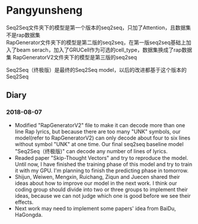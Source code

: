 ﻿# Pangyunsheng
Seq2Seq文件夹下的模型是第一个版本的seq2seq，只加了Attention，且数据集不是rap数据集  
RapGenerator文件夹下的模型是第二版的seq2seq，在第一版seq2seq基础上加入了beam serach，加入了GRUCell作为可选的cell_type，数据集换成了rap数据集
RapGeneratorV2文件夹下的模型是第三版的seq2seq

Seq2Seq（终极版）是最终的Seq2Seq model，以后的改进都基于这个版本的Seq2Seq
## Diary
### 2018-08-07
* Modified "RapGeneratorV2" file to make it can decode more than one line Rap lyrics, but because there are too many "UNK" symbols, our model(refer to RapGeneratorV2) can only decode about four to six lines without symbol "UNK" at one time. Our final seq2seq baseline model "Seq2Seq（终极版)" can decode any number of lines of lyrics.  
* Readed paper "Skip-Thought Vectors" and try to reproduce the model. Until now, I have finished the training phase of this model and try to train it with my GPU. I'm planning to finish the predicting phase in tomorrow.  
* Shijun, Weiwen, Mengxin, Ruichang, Ziqun and Juecen shared their ideas about how to improve our model in the next work. I think our coding group should divide into two or three groups to implement their ideas, because we can not judge which one is good before we see their effects.  
* Next work may need to implement some papers' idea from BaiDu, HaGongda.
